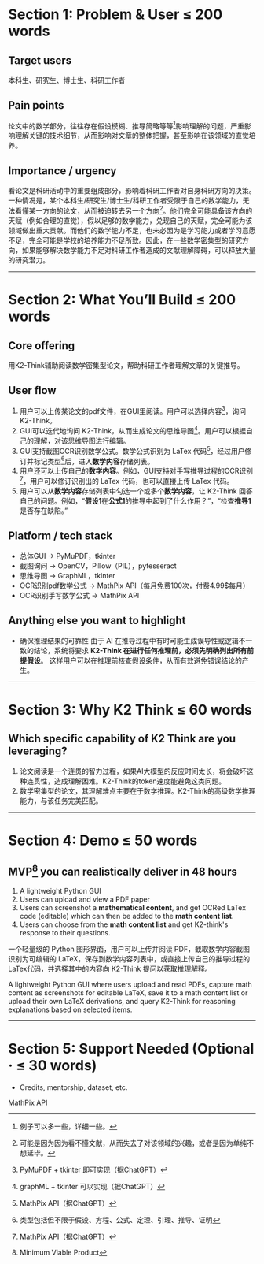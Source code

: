 # Section 1: Problem & User ≤ 200 words
## Target users
  
  本科生、研究生、博士生、科研工作者
  
## Pain points
  
  论文中的数学部分，往往存在假设模糊、推导简略等等[^2]影响理解的问题，严重影响理解关键的技术细节，从而影响对文章的整体把握，甚至影响在该领域的直觉培养。

  [^2]: 例子可以多一些，详细一些。

## Importance / urgency
  
  看论文是科研活动中的重要组成部分，影响着科研工作者对自身科研方向的决策。一种情况是，某个本科生/研究生/博士生/科研工作者受限于自己的数学能力，无法看懂某一方向的论文，从而被迫转去另一个方向[^1]。他们完全可能具备该方向的天赋（例如合理的直觉），假以足够的数学能力，兑现自己的天赋，完全可能为该领域做出重大贡献。而他们的数学能力不足，也未必因为是学习能力或者学习意愿不足，完全可能是学校的培养能力不足所致。因此，在一些数学密集型的研究方向，如果能够解决数学能力不足对科研工作者造成的文献理解障碍，可以释放大量的研究潜力。

  [^1]: 可能是因为因为看不懂文献，从而失去了对该领域的兴趣，或者是因为单纯不想延毕。


 	

---

# Section 2: What You’ll Build ≤ 200 words
## Core offering

  用K2-Think辅助阅读数学密集型论文，帮助科研工作者理解文章的关键推导。
  
## User flow

  1. 用户可以上传某论文的pdf文件，在GUI里阅读。用户可以选择内容[^3.5]，询问K2-Think。
  2. GUI可以迭代地询问 K2-Think，从而生成论文的思维导图[^7]。用户可以根据自己的理解，对该思维导图进行编辑。
  3. GUI支持截图OCR识别数学公式。数学公式识别为 LaTex 代码[^4]，经过用户修订并标记类型[^3]后，进入**数学内容**存储列表。
  4. 用户还可以上传自己的**数学内容**。例如，GUI支持对手写推导过程的OCR识别[^6]，用户可以修订识别出的 LaTex 代码，也可以直接上传 LaTex 代码。
  5. 用户可以从**数学内容**存储列表中勾选一个或多个**数学内容**，让 K2-Think 回答自己的问题。例如，“**假设1**在**公式1**的推导中起到了什么作用？”，“检查**推导1**是否存在缺陷。”

  [^3]: 类型包括但不限于假设、方程、公式、定理、引理、推导、证明
  [^3.5]: PyMuPDF + tkinter 即可实现（据ChatGPT）
  [^4]: MathPix API（据ChatGPT）
  [^6]: MathPix API（据ChatGPT）
  [^7]: graphML + tkinter 可以实现（据ChatGPT）
  
## Platform / tech stack
  - 总体GUI -> PyMuPDF，tkinter
  - 截图询问 -> OpenCV，Pillow（PIL），pytesseract
  - 思维导图 -> GraphML，tkinter
  - OCR识别pdf数学公式 -> MathPix API（每月免费100次，付费4.99$每月）
  - OCR识别手写数学公式 -> MathPix API

    
## Anything else you want to highlight

  - 确保推理结果的可靠性
   由于 AI 在推导过程中有时可能生成误导性或逻辑不一致的结论，系统将要求 **K2-Think 在进行任何推理前，必须先明确列出所有前提假设**。
   这样用户可以在推理前核查假设条件，从而有效避免错误结论的产生。

---

# Section 3: Why K2 Think ≤ 60 words
## Which specific capability of K2 Think are you leveraging?

  1. 论文阅读是一个连贯的智力过程，如果AI大模型的反应时间太长，将会破坏这种连贯性，造成理解困难。K2-Think的token速度能避免这类问题。
  2. 数学密集型的论文，其理解难点主要在于数学推理。K2-Think的高级数学推理能力，与该任务完美匹配。
     
---

# Section 4: Demo ≤ 50 words
## MVP[^mvp] you can realistically deliver in 48 hours

  [^mvp]: Minimum Viable Product

  1. A lightweight Python GUI
  2. Users can upload and view a PDF paper
  3. Users can screenshot a **mathematical content**, and get OCRed LaTex code (editable) which can then be added to the **math content list**.
  4. Users can choose from the **math content list** and get K2-think's response to their questions.

  一个轻量级的 Python 图形界面，用户可以上传并阅读 PDF，截取数学内容截图识别为可编辑的 LaTeX，保存到数学内容列表中，或直接上传自己的推导过程的LaTex代码，并选择其中的内容向 K2-Think 提问以获取推理解释。
  
  A lightweight Python GUI where users upload and read PDFs, capture math content as screenshots for editable LaTeX, save it to a math content list or upload their own LaTeX derivations, and query K2-Think for reasoning explanations based on selected items.

---

# Section 5: Support Needed (Optional · ≤ 30 words)
-	Credits, mentorship, dataset, etc.

  MathPix API
